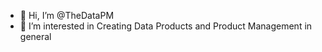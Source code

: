 - 👋 Hi, I’m @TheDataPM
- 👀 I’m interested in Creating Data Products and Product Management in general

<!---
TheDataPM/TheDataPM is a ✨ special ✨ repository because its `README.md` (this file) appears on your GitHub profile.
You can click the Preview link to take a look at your changes.
--->
